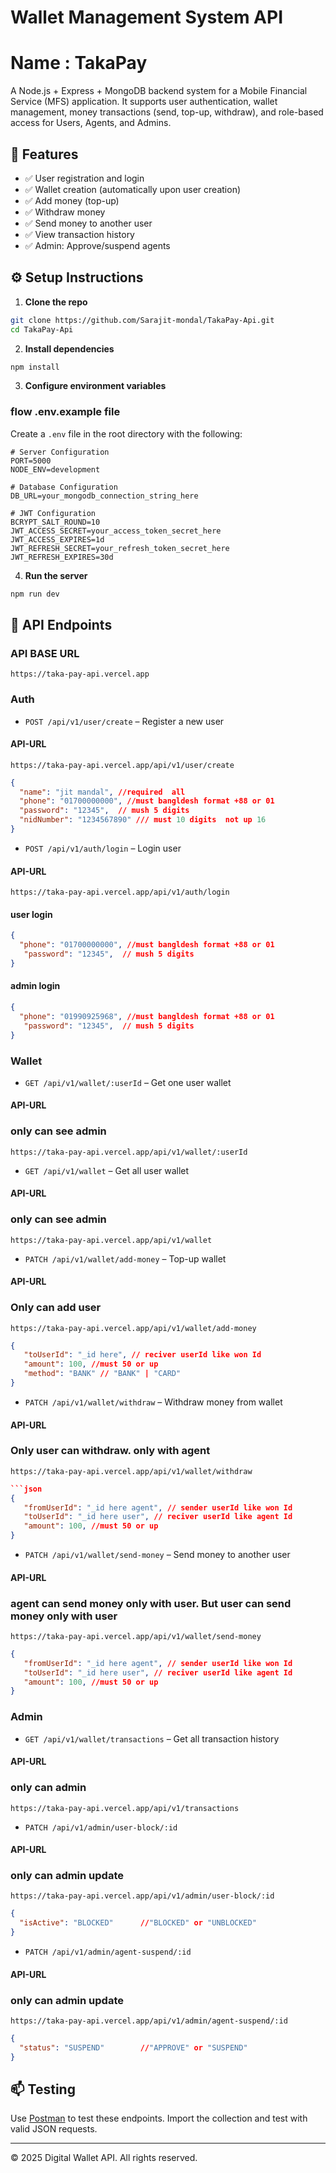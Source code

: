 # Wallet Management System API
# Name : TakaPay
A Node.js + Express + MongoDB backend system for a Mobile Financial Service (MFS) application. It supports user authentication, wallet management, money transactions (send, top-up, withdraw), and role-based access for Users, Agents, and Admins.


## 🚀 Features

- ✅ User registration and login
- ✅ Wallet creation (automatically upon user creation)
- ✅ Add money (top-up)
- ✅ Withdraw money
- ✅ Send money to another user
- ✅ View transaction history
- ✅ Admin: Approve/suspend agents

## ⚙️ Setup Instructions

1. **Clone the repo**
```bash
git clone https://github.com/Sarajit-mondal/TakaPay-Api.git
cd TakaPay-Api
```

2. **Install dependencies**
```bash
npm install
```

3. **Configure environment variables**
### flow .env.example file
Create a `.env` file in the root directory with the following:

```
# Server Configuration
PORT=5000
NODE_ENV=development

# Database Configuration
DB_URL=your_mongodb_connection_string_here

# JWT Configuration
BCRYPT_SALT_ROUND=10
JWT_ACCESS_SECRET=your_access_token_secret_here
JWT_ACCESS_EXPIRES=1d
JWT_REFRESH_SECRET=your_refresh_token_secret_here
JWT_REFRESH_EXPIRES=30d
```

4. **Run the server**
```bash
npm run dev
```

## 📮 API Endpoints

### API BASE URL 
```
https://taka-pay-api.vercel.app
```

### Auth

- `POST /api/v1/user/create` – Register a new user
#### API-URL
```
https://taka-pay-api.vercel.app/api/v1/user/create
```
```json
{
  "name": "jit mandal", //required  all 
  "phone": "01700000000", //must bangldesh format +88 or 01
  "password": "12345",  // mush 5 digits
  "nidNumber": "1234567890" /// must 10 digits  not up 16
}
```

- `POST /api/v1/auth/login` – Login user
#### API-URL
```
https://taka-pay-api.vercel.app/api/v1/auth/login
```

#### user login
```json
{
  "phone": "01700000000", //must bangldesh format +88 or 01
   "password": "12345",  // mush 5 digits
}
```
#### admin login
```json
{
  "phone": "01990925968", //must bangldesh format +88 or 01
   "password": "12345",  // mush 5 digits
}
```

### Wallet
- `GET /api/v1/wallet/:userId` – Get one user wallet
#### API-URL
### only can see admin
```
https://taka-pay-api.vercel.app/api/v1/wallet/:userId
```
- `GET /api/v1/wallet` – Get  all user wallet
#### API-URL
### only can see admin
```
https://taka-pay-api.vercel.app/api/v1/wallet
```


- `PATCH /api/v1/wallet/add-money` – Top-up wallet
#### API-URL
### Only can add user
```
https://taka-pay-api.vercel.app/api/v1/wallet/add-money
```
```json
{
   "toUserId": "_id here", // reciver userId like won Id
   "amount": 100, //must 50 or up
   "method": "BANK" // "BANK" | "CARD"
}
```

- `PATCH /api/v1/wallet/withdraw` – Withdraw money from wallet

#### API-URL
### Only user can withdraw. only with agent
```
https://taka-pay-api.vercel.app/api/v1/wallet/withdraw
```
```json
```json
{
   "fromUserId": "_id here agent", // sender userId like won Id
   "toUserId": "_id here user", // reciver userId like agent Id
   "amount": 100, //must 50 or up
}
```

- `PATCH /api/v1/wallet/send-money` – Send money to another user

#### API-URL
### agent can send money only with user. But user can send money only with user
```
https://taka-pay-api.vercel.app/api/v1/wallet/send-money
```

```json
{
   "fromUserId": "_id here agent", // sender userId like won Id
   "toUserId": "_id here user", // reciver userId like agent Id
   "amount": 100, //must 50 or up
}
```
### Admin
- `GET /api/v1/wallet/transactions` – Get all transaction history 
#### API-URL
### only can admin
```
https://taka-pay-api.vercel.app/api/v1/transactions
```

- `PATCH /api/v1/admin/user-block/:id`
#### API-URL
### only can admin update 
```
https://taka-pay-api.vercel.app/api/v1/admin/user-block/:id
```

```json
{
  "isActive": "BLOCKED"      //"BLOCKED" or "UNBLOCKED"
}

```


- `PATCH /api/v1/admin/agent-suspend/:id`
#### API-URL
### only can admin update 
```
https://taka-pay-api.vercel.app/api/v1/admin/agent-suspend/:id
```

```json
{
  "status": "SUSPEND"        //"APPROVE" or "SUSPEND"
}

```

## 📫 Testing

Use [Postman](https://www.postman.com/) to test these endpoints. Import the collection and test with valid JSON requests.

---

© 2025 Digital Wallet API. All rights reserved.